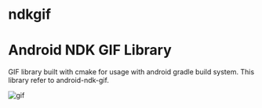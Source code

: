 # ndkgif
Android NDK GIF Library
========
GIF library built with cmake for usage with android gradle build system.
This library refer to android-ndk-gif.

![gif](https://github.com/yylyingy/ndkgif/blob/master/app/src/main/assets/sample1.gif)
